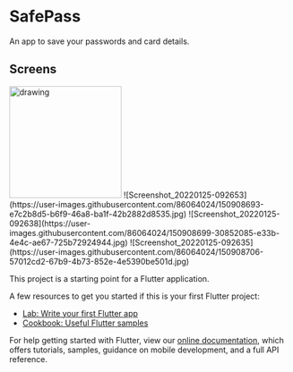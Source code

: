 # SafePass

An app to save your passwords and card details.

## Screens
<img src="https://user-images.githubusercontent.com/86064024/150908677-1e9c0208-e5bd-43bb-b06b-16e47e4652a1.jpg" alt="drawing" height="200"/>
![Screenshot_20220125-092653](https://user-images.githubusercontent.com/86064024/150908693-e7c2b8d5-b6f9-46a8-ba1f-42b2882d8535.jpg)
![Screenshot_20220125-092638](https://user-images.githubusercontent.com/86064024/150908699-30852085-e33b-4e4c-ae67-725b72924944.jpg)
![Screenshot_20220125-092635](https://user-images.githubusercontent.com/86064024/150908706-57012cd2-67b9-4b73-852e-4e5390be501d.jpg)


This project is a starting point for a Flutter application.

A few resources to get you started if this is your first Flutter project:

- [Lab: Write your first Flutter app](https://flutter.dev/docs/get-started/codelab)
- [Cookbook: Useful Flutter samples](https://flutter.dev/docs/cookbook)

For help getting started with Flutter, view our
[online documentation](https://flutter.dev/docs), which offers tutorials,
samples, guidance on mobile development, and a full API reference.
